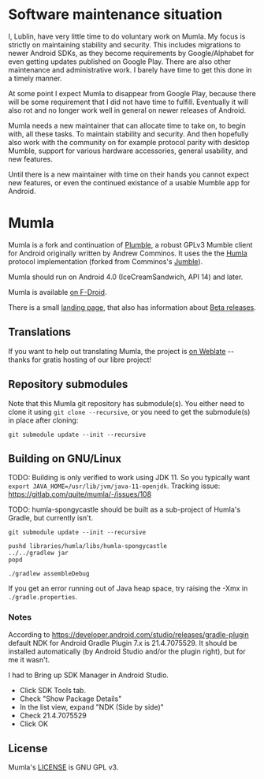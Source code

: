 
# Software maintenance situation

I, Lublin, have very little time to do voluntary work on Mumla. My focus is
strictly on maintaining stability and security. This includes migrations to
newer Android SDKs, as they become requirements by Google/Alphabet for even
getting updates published on Google Play. There are also other maintenance and
administrative work. I barely have time to get this done in a timely manner.

At some point I expect Mumla to disappear from Google Play, because there will
be some requirement that I did not have time to fulfill. Eventually it will
also rot and no longer work well in general on newer releases of Android.

Mumla needs a new maintainer that can allocate time to take on, to begin with,
all these tasks. To maintain stability and security. And then hopefully also
work with the community on for example protocol parity with desktop Mumble,
support for various hardware accessories, general usability, and new features.

Until there is a new maintainer with time on their hands you cannot expect new
features, or even the continued existance of a usable Mumble app for Android.

# Mumla

Mumla is a fork and continuation of [Plumble](https://github.com/acomminos/Plumble),
a robust GPLv3 Mumble client for Android originally written by Andrew Comminos.
It uses the the [Humla](https://gitlab.com/quite/humla) protocol implementation
(forked from Comminos's [Jumble](https://github.com/acomminos/Jumble)).

Mumla should run on Android 4.0 (IceCreamSandwich, API 14) and later.

Mumla is available [on F-Droid](https://f-droid.org/packages/se.lublin.mumla/).

There is a small [landing page](https://mumla-app.gitlab.io/), that also has
information about [Beta releases](https://mumla-app.gitlab.io/beta/).

## Translations

If you want to help out translating Mumla, the project is [on
Weblate](https://hosted.weblate.org/engage/mumla/) -- thanks for gratis hosting
of our libre project!

## Repository submodules

Note that this Mumla git repository has submodule(s). You either need to clone
it using `git clone --recursive`, or you need to get the submodule(s) in place
after cloning:

    git submodule update --init --recursive

## Building on GNU/Linux

TODO: Building is only verified to work using JDK 11. So you typically want
`export JAVA_HOME=/usr/lib/jvm/java-11-openjdk`. Tracking issue:
https://gitlab.com/quite/mumla/-/issues/108

TODO: humla-spongycastle should be built as a sub-project of Humla's Gradle,
but currently isn't.

    git submodule update --init --recursive

    pushd libraries/humla/libs/humla-spongycastle
    ../../gradlew jar
    popd

    ./gradlew assembleDebug

If you get an error running out of Java heap space, try raising the -Xmx in
`./gradle.properties`.

### Notes

According to https://developer.android.com/studio/releases/gradle-plugin
default NDK for Android Gradle Plugin 7.x is 21.4.7075529. It should be
installed automatically (by Android Studio and/or the plugin right), but for me
it wasn't.

I had to Bring up SDK Manager in Android Studio.
- Click SDK Tools tab.
- Check "Show Package Details"
- In the list view, expand "NDK (Side by side)"
- Check 21.4.7075529
- Click OK

## License

Mumla's [LICENSE](LICENSE) is GNU GPL v3.
